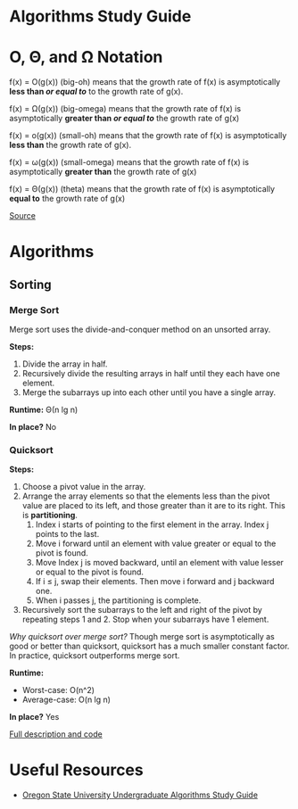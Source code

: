 # Algorithms Study Guide

# O, Θ, and Ω Notation

f(x) = O(g(x)) (big-oh) means that the growth rate of f(x) is asymptotically **less than _or equal to_** to the growth rate of g(x).

f(x) = Ω(g(x)) (big-omega) means that the growth rate of f(x) is asymptotically **greater than _or equal to_** the growth rate of g(x)

f(x) = o(g(x)) (small-oh) means that the growth rate of f(x) is asymptotically **less than** the growth rate of g(x).

f(x) = ω(g(x)) (small-omega) means that the growth rate of f(x) is asymptotically **greater than** the growth rate of g(x)

f(x) = Θ(g(x)) (theta) means that the growth rate of f(x) is asymptotically **equal to** the growth rate of g(x)

[Source](http://stackoverflow.com/a/471206)

# Algorithms

## Sorting


### Merge Sort

Merge sort uses the divide-and-conquer method on an unsorted array.

**Steps:**

1. Divide the array in half.
2. Recursively divide the resulting arrays in half until they each have one element.
3. Merge the subarrays up into each other until you have a single array.

**Runtime:** Θ(n lg n)

**In place?** No


### Quicksort

**Steps:**

1. Choose a pivot value in the array.
2. Arrange the array elements so that the elements less than the pivot value are placed to its left, and those greater than it are to its right. This is **partitioning**.
   1. Index i starts of pointing to the first element in the array. Index j points to the last.
   2. Move i forward until an element with value greater or equal to the pivot is found.
   3. Move Index j is moved backward, until an element with value lesser or equal to the pivot is found.
   4. If i ≤ j, swap their elements. Then move i forward and j backward one.
   5. When i passes j, the partitioning is complete.
3. Recursively sort the subarrays to the left and right of the pivot by repeating steps 1 and 2. Stop when your subarrays have 1 element.

*Why quicksort over merge sort?* Though merge sort is asymptotically as good or better than quicksort, quicksort has a much smaller constant factor. In practice, quicksort outperforms merge sort.

**Runtime:**

 - Worst-case: O(n^2)
 - Average-case: O(n lg n)

**In place?** Yes

[Full description and code](http://www.algolist.net/Algorithms/Sorting/Quicksort)



# Useful Resources

- [Oregon State University Undergraduate Algorithms Study Guide](https://web.engr.oregonstate.edu/~glencora/wiki/index.php?n=Main.UndergraduateAlgorithmsStudyGuide)